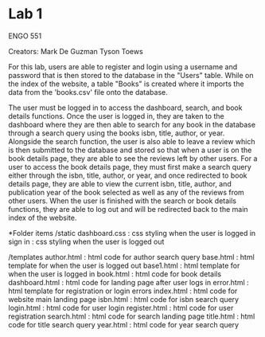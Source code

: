 # Lab 1

ENGO 551

Creators: Mark De Guzman
          Tyson Toews
          
For this lab, users are able to register and login using a username and password that is then stored to the database in the "Users" table. 
While on the index of the website, a table "Books" is created where it imports the data from the 'books.csv' file onto the database.

The user must be logged in to access the dashboard, search, and book details functions.
Once the user is logged in, they are taken to the dashboard where they are then able to search for any book in the database through a search query using the books isbn, title, author, or year. 
Alongside the search function, the user is also able to leave a review which is then submitted to the database and stored so that when a user is on the book details page, they are able to see the reviews left by other users. 
For a user to access the book details page, they must first make a search query either through the isbn, title, author, or year, and once redirected to book details page, they are able to view the current isbn, title, author, and publication year of the book selected as well as any of the reviews from other users.
When the user is finished with the search or book details functions, they are able to log out and will be redirected back to the main index of the website.


*Folder items
/static
dashboard.css : css styling when the user is logged in
sign in : css styling when the user is logged out

/templates
author.html : html code for author search query
base.html : html template for when the user is logged out
base1.html : html template for when the user is logged in
book.html : html code for book details
dashboard.html : html code for landing page after user logs in
error.html : html template for registration or login errors
index.html : html code for website main landing page
isbn.html : html code for isbn search query
login.html : html code for user login
register.html : html code for user registration
search.html : html code for search landing page
title.html : html code for title search query
year.html : html code for year search query




